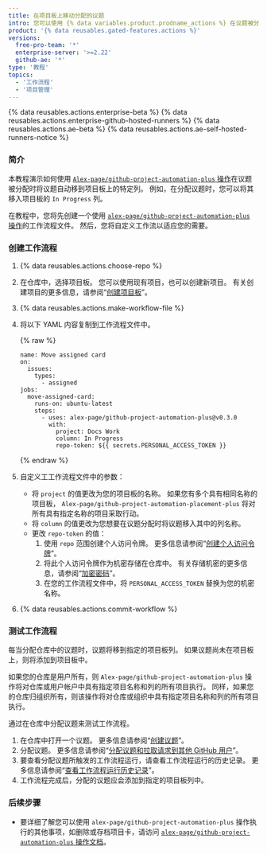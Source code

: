 ```yaml
---
title: 在项目板上移动分配的议题
intro: 您可以使用 {% data variables.product.prodname_actions %} 在议题被分配时自动将议题移到项目板上的特定列。
product: '{% data reusables.gated-features.actions %}'
versions:
  free-pro-team: '*'
  enterprise-server: '>=2.22'
  github-ae: '*'
type: '教程'
topics:
  - '工作流程'
  - '项目管理'
---
```


{% data reusables.actions.enterprise-beta %}
{% data reusables.actions.enterprise-github-hosted-runners %}
{% data reusables.actions.ae-beta %}
{% data reusables.actions.ae-self-hosted-runners-notice %}

### 简介

本教程演示如何使用 [`Alex-page/github-project-automation-plus` 操作](https://github.com/marketplace/actions/github-project-automation)在议题被分配时将议题自动移到项目板上的特定列。 例如，在分配议题时，您可以将其移入项目板的 `In Progress` 列。

在教程中，您将先创建一个使用 [`alex-page/github-project-automation-plus` 操作](https://github.com/marketplace/actions/github-project-automation)的工作流程文件。 然后，您将自定义工作流以适应您的需要。

### 创建工作流程

1. {% data reusables.actions.choose-repo %}
2. 在仓库中，选择项目板。 您可以使用现有项目，也可以创建新项目。 有关创建项目的更多信息，请参阅“[创建项目板](/github/managing-your-work-on-github/creating-a-project-board)”。
3. {% data reusables.actions.make-workflow-file %}
4. 将以下 YAML 内容复制到工作流程文件中。

    {% raw %}
    ```yaml{:copy}
    name: Move assigned card
    on:
      issues:
        types:
          - assigned
    jobs:
      move-assigned-card:
        runs-on: ubuntu-latest
        steps:
          - uses: alex-page/github-project-automation-plus@v0.3.0
            with:
              project: Docs Work
              column: In Progress
              repo-token: ${{ secrets.PERSONAL_ACCESS_TOKEN }}
    ```
    {% endraw %}
5. 自定义工工作流程文件中的参数：
   - 将 `project` 的值更改为您的项目板的名称。 如果您有多个具有相同名称的项目板， `Alex-page/github-project-automation-placement-plus` 将对所有具有指定名称的项目采取行动。
   - 将 `column` 的值更改为您想要在议题分配时将议题移入其中的列名称。
   - 更改 `repo-token` 的值：
     1. 使用 `repo` 范围创建个人访问令牌。 更多信息请参阅“[创建个人访问令牌](/github/authenticating-to-github/creating-a-personal-access-token)”。
     1. 将此个人访问令牌作为机密存储在仓库中。 有关存储机密的更多信息，请参阅“[加密密码](/actions/reference/encrypted-secrets)”。
     1. 在您的工作流程文件中，将 `PERSONAL_ACCESS_TOKEN` 替换为您的机密名称。
6. {% data reusables.actions.commit-workflow %}

### 测试工作流程

每当分配仓库中的议题时，议题将移到指定的项目板列。 如果议题尚未在项目板上，则将添加到项目板中。

如果您的仓库是用户所有，则 `Alex-page/github-project-automation-plus` 操作将对仓库或用户帐户中具有指定项目名称和列的所有项目执行。 同样，如果您的仓库归组织所有，则该操作将对仓库或组织中具有指定项目名称和列的所有项目执行。

通过在仓库中分配议题来测试工作流程。

1. 在仓库中打开一个议题。 更多信息请参阅“[创建议题](/github/managing-your-work-on-github/creating-an-issue)”。
2. 分配议题。 更多信息请参阅“[分配议题和拉取请求到其他 GitHub 用户](/github/managing-your-work-on-github/assigning-issues-and-pull-requests-to-other-github-users)”。
3. 要查看分配议题所触发的工作流程运行，请查看工作流程运行的历史记录。 更多信息请参阅“[查看工作流程运行历史记录](/actions/managing-workflow-runs/viewing-workflow-run-history)”。
4. 工作流程完成后，分配的议题应会添加到指定的项目板列中。

### 后续步骤

- 要详细了解您可以使用 `alex-page/github-project-automation-plus` 操作执行的其他事项，如删除或存档项目卡，请访问 [`alex-page/github-project-automation-plus` 操作文档](https://github.com/marketplace/actions/github-project-automation)。
